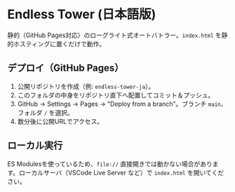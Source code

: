# Endless Tower (日本語版)

静的（GitHub Pages対応）のローグライト式オートバトラー。`index.html` を静的ホスティングに置くだけで動作。

## デプロイ（GitHub Pages）
1. 公開リポジトリを作成（例: `endless-tower-ja`）。
2. このフォルダの中身をリポジトリ直下へ配置してコミット＆プッシュ。
3. GitHub → Settings → Pages → "Deploy from a branch"。ブランチ `main`、フォルダ `/` を選択。
4. 数分後に公開URLでアクセス。

## ローカル実行
ES Modulesを使っているため、`file://` 直接開きでは動かない場合があります。ローカルサーバ（VSCode Live Server など）で `index.html` を開いてください。
